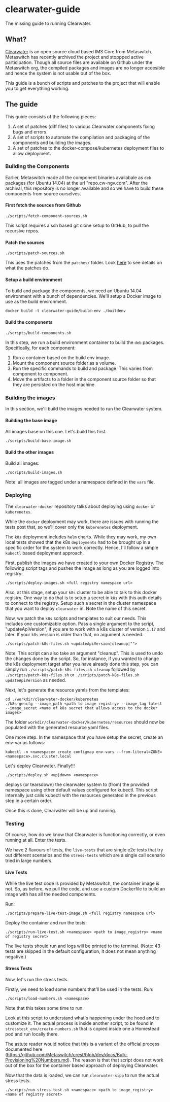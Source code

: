 # clearwater-guide

The missing guide to running Clearwater.

## What?

[Clearwater](https://www.projectclearwater.org/) is an open source cloud based IMS Core from Metaswitch. Metaswitch has recently archived the project and stoppped active participation. Though all source files are available on Github under the Metaswitch org, the compiled packages and images are no longer accesible and hence the system is not usable out of the box.

This guide is a bunch of scripts and patches to the project that will enable you to get everything working.

## The guide

This guide consists of the following pieces:

1. A set of patches (diff files) to various Clearwater components fixing bugs and errors.
2. A set of scripts to automate the compilation and packaging of the components and building the images.
3. A set of patches to the docker-compose/kubernetes deployment files to allow deployment.

### Building the Components

Earlier, Metaswitch made all the component binaries availabale as `deb` packages (for Ubuntu 14.04) at the url "repo.cw-ngv.com". After the archival, this repository is no longer available and so we have to build these components from source ourselves.

#### First fetch the sources from Github
```
./scripts/fetch-component-sources.sh
```
This script requires a ssh based git clone setup to GitHub, to pull the recursive repos.

#### Patch the sources
```
./scripts/patch-sources.sh
```
This uses the patches from the `patches/` folder. Look [here](./patches/README.md) to see details on what the patches do.

#### Setup a build environment

To build and package the components, we need an Ubuntu 14.04 environment with a bunch of dependencies. We'll setup a Docker image to use as the build environment.

```
docker build -t clearwater-guide/build-env ./buildenv
```

#### Build the components

```
./scripts/build-components.sh
```

In this step, we run a build environment container to build the `deb` packages. Specifically, for each component:
1. Run a container based on the build env image.
2. Mount the component source folder as a volume.
3. Run the specific commands to build and package. This varies from component to component.
4. Move the artifacts to a folder in the component source folder so that they are persisted on the host machine.

### Building the images

In this section, we'll build the images needed to run the Clearwater system.

#### Building the base image

All images base on this one. Let's build this first.

```
./scripts/build-base-image.sh
```

#### Build the other images

Build all images:
```
./scripts/build-images.sh
```
Note: all images are tagged under a namespace defined in the `vars` file.

### Deploying

The `clearwater-docker` repository talks about deploying using `docker` or `kuberenetes`.

While the `docker` deployment may work, there are issues with running the tests post that, so we'll cover only
the `kuberenetes` deployment.

The `k8s` deployment includes `helm` charts. While they may work, my own local tests showed that the k8s `deployments` had to be brought up in a specific order for the system to work correctly. Hence, I'll follow a simple `kubectl` based deployment approach.

First, publish the images we have created to your own Docker Registry. The following script tags and pushes
the image as long as you are logged into registry:
```
./scripts/deploy-images.sh <full registry namespace url>
```

Also, at this stage, setup your `k8s` cluster to be able to talk to this docker registry. One way to do that is to setup a secret in `k8s` with this auth details to connect to the registry. Setup such a secret in the cluster namespace that you want to deploy `clearwater` in. Note the name of this secret.

Now, we patch the `k8s` scripts and templates to suit our needs. This includes one customizable option.
Pass a single argument to the script, "updateApiVersion", if you are to work with a k8s cluster of version `1.17` and later. If your `k8s` version is older than that, no argument is needed.
```
./scripts/patch-k8s-files.sh <updateApiVersion|cleanup|"">
```
Note: This script can also take an argument "cleanup". This is used to undo the changes done by the script. So, for instance, if you wanted to change the k8s deployment target after you have already done this step, you can simply run `./scripts/patch-k8s-files.sh cleanup` followed by `./scripts/patch-k8s-files.sh` or `./scripts/patch-k8s-files.sh updateApiVersion` as needed.

Next, let's generate the resource yamls from the templates:
```
cd ./workdir/clearwater-docker/kubernetes
./k8s-gencfg --image_path <path to image registry> --image_tag latest --image_secret <name of k8s secret that allows access to the docker images>
```

The folder `workdir/clearwater-docker/kubernetes/resources` should now be populated with the generated resource yaml files.

One more step. In the namespace that you have setup the secret, create an env-var as follows:
```
kubectl -n <namespace> create configmap env-vars --from-literal=ZONE=<namespace>.svc.cluster.local
```

Let's deploy Clearwater. Finally!!!
```
./scripts/deploy.sh <up|down> <namespace>
```
deploys (or tearsdown) the clearwater system to (from) the provided namespace using other default values configured for kubectl. This script internally just calls kubectl with the resources generated in the previous step in a certain order.

Once this is done, Clearwater will be up and running.

### Testing

Of course, how do we know that Clearwater is functioning correctly, or even running at all. Enter the tests.

We have 2 flavours of tests, the `live-tests` that are single e2e tests that try out different scenarios and the 
`stress-tests` which are a single call scenario tried in large numbers.

#### Live Tests

While the live test code is provided by Metaswitch, the container image is not. So, as before, we pull the code,
and use a custom Dockerfile to build an image with has all the needed components.

Run:
```
./scripts/prepare-live-test-image.sh <full registry namespace url>
```

Deploy the container and run the tests:
```
./scripts/run-live-test.sh <namespace> <path to image_registry> <name of registry secret>
```

The live tests should run and logs will be printed to the terminal. (Note: 43 tests are skipped in the default configuration, it does not mean anything negative.)

#### Stress Tests

Now, let's run the stress tests.

Firstly, we need to load some numbers that'll be used in the tests. Run:
```
./scripts/load-numbers.sh <namespace>
```
Note that this takes some time to run.

Look at this script to understand what's happening under the hood and to customize it. The actual process is inside another script, to be found in `stresstest_env/create-numbers.sh` that is copied inside one a Homestead pod and run locally there.

The astute reader would notice that this is a variant of the official process documented here (https://github.com/Metaswitch/crest/blob/dev/docs/Bulk-Provisioning%20Numbers.md). The reason is that that script does not work out of the box for the container based approach of deploying Clearwater.

Now that the data is loaded, we can run `clearwater-sipp` to run the actual stress tests.

```
./scripts/run-stress-test.sh <namespace> <path to image_registry> <name of registry secret>
```
